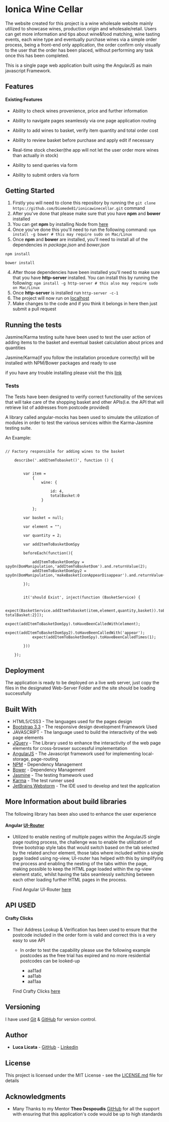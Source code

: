 # Ionica Wine Cellar

The website created for this project is a wine wholesale website mainly utilized to showcase wines, production origin and wholesale/retail.
Users can get more information and tips about wine&food matching, wine tasting events, each wine type and eventually purchase wines via a
simple order process, being a front-end only application, the order confirm only visually to the user that the order has been placed, without performing any task
once this has been completed.

This is a single page web application built using the AngularJS as main javascript Framework.

## Features

#### Existing Features

- Ability to check wines provenience, price and further information

- Ability to navigate pages seamlessly via one page application routing

- Ability to add wines to basket, verify item quantity and total order cost

- Ability to review basket before purchase and apply edit if necessary

- Real-time stock checker(the app will not let the user order more wines than actually in stock)

- Ability to send queries via form

- Ability to submit orders via form



## Getting Started

1. Firstly you will need to clone this repository by running the ```git clone https://github.com/Diomede81/ionicawinecellar.git``` command
2. After you've done that please make sure that you have **npm** and **bower** installed
  1. You can get **npm** by installing Node from [here](https://nodejs.org/en/)
  2. Once you've done this you'll need to run the following command:
     `npm install -g bower # this may require sudo on Mac/Linux`
3. Once **npm** and **bower** are installed, you'll need to install all of the dependencies in *package.json* and *bower.json*
  ```
  npm install
 
  bower install
  ```
4. After those dependencies have been installed you'll need to make sure that you have **http-server** installed. You can install this by running the following: ```npm install -g http-server # this also may require sudo on Mac/Linux```
5. Once **http-server** is installed run ```http-server -c-1```
6. The project will now run on [localhost](http://127.0.0.1:8080)
7. Make changes to the code and if you think it belongs in here then just submit a pull request


## Running the tests

Jasmine/Karma testing suite have been used to test the user action of adding items to the basket and eventual basket calculation about 
prices and quantities

Jasmine/Karma(if you follow the installation procedure correctly) will be installed with NPM/Bower packages and ready to use

if you have any trouble installing please visit the this [link](https://karma-runner.github.io/1.0/intro/installation.html)

### Tests

The Tests have been designed to verify correct functionality of the services that will take care of the shopping basket
and other APIs(I.e. the API that will retrieve list of addresses from postcode provided)

A library called angular-mocks has been used to simulate the utilization of modules in order to test the various services within the
Karma-Jasmine testing suite.

An Example:

```

// Factory responsible for adding wines to the basket

    describe('.addItemTobasket()', function () {


        var item =
            {
                wine: {

                    id: 4,
                    totalBasket:0
                }

            };

        var basket = null;

        var element = "";

        var quantity = 2;

        var addItemToBasketDomSpy

        beforeEach(function(){

            addItemToBasketDomSpy = spyOn(DomManipulation,'addItemToBasketDom').and.returnValue(2);
            addItemToBasketDomSpy2 = spyOn(DomManipulation,'makeBasketIconAppearDisappear').and.returnValue(2);

        });


        it('should Exist', inject(function (BasketService) {

            expect(BasketService.addItemTobasket(item,element,quantity,basket)).toEqual([{id:4, totalBasket:2}]);
            expect(addItemToBasketDomSpy).toHaveBeenCalledWith(element);
            expect(addItemToBasketDomSpy2).toHaveBeenCalledWith('appear');
            expect(addItemToBasketDomSpy).toHaveBeenCalledTimes(1);

        }))

    });

```


## Deployment

The application is ready to be deployed on a live web server, just copy the files in the designated Web-Server Folder and the site should be loading successfully

## Built With


* HTML5/CSS3 - The languages used for the pages design
* [Bootstrap 3.3](https://getbootstrap.com/docs/3.3/) - The responsive design development Framework Used
* JAVASCRIPT - The language used to build the interactivity of the web page elements
* [JQuery](https://jquery.com/) - The Library used to enhance the interactivity of the web page elements for cross-browser successful implementation
* [AngularJS](https://angularjs.org/) - The Javascript framework used for implementing local-storage, page-routing
* [NPM](https://www.npmjs.com/) - Dependency Management
* [Bower](https://bower.io/) - Dependency Management
* [Jasmine](https://jasmine.github.io/) - The testing framework used
* [Karma](https://karma-runner.github.io/1.0/index.html) - The test runner used
* [JetBrains Webstorm](https://www.jetbrains.com/webstorm/) - The IDE used to develop and test the application

## More Information about build libraries

The following library has been also used to enhance the user experience

#### Angular [UI-Router](https://github.com/angular-ui/ui-router)
   - Utilized to enable nesting of multiple pages within the AngularJS single page routing process, the challenge was to enable the utilization of three bootstrap style tabs
     that would switch based on the tab selected by the related anchor element, those tabs where included
     within a single page loaded using ng-view, UI-router has helped with this by simplifying
     the process and enabling the nesting of the tabs within the page, making possible to keep the HTML page loaded
     within the ng-view element static, whilst having the tabs seamlessly switching between each other loading further HTML pages in the process.

     Find Angular UI-Router [here](https://github.com/angular-ui/ui-router)


## API USED

#### Crafty Clicks

- Their Address Lookup & Verification has been used to ensure that the postcode included
    in the order form is valid and correct
    this is a very easy to use API

    - In order to test the capability please use the following example postcodes as the
    free trial has expired and no more residential postcodes can be looked-up

        - aa11ad
        - aa11ab
        - aa11aa

    Find Crafty Clicks [here](https://craftyclicks.co.uk/support/tutorials/)


## Versioning

I have used [Git](https://git-scm.com/) & [GitHub](https://github.com/) for version control.

## Author

* **Luca Licata** - [GitHub](https://github.com/Diomede81) - [Linkedin](www.linkedin.com/in/luca-licata-26637641)

## License

This project is licensed under the MIT License - see the [LICENSE.md](LICENSE.md) file for details

## Acknowledgments

* Many Thanks to my Mentor **Theo Despoudis** [GitHub](https://github.com/theodesp) for all the support with ensuring that this application's code would be up to high standards

